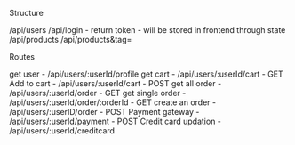Structure

/api/users
/api/login - return token - will be stored in frontend through state
/api/products
/api/products&tag=<tag name>

Routes 

get user - /api/users/:userId/profile 
get cart - /api/users/:userId/cart - GET
Add to cart - /api/users/:userId/cart - POST
get all order - /api/users/:userId/order - GET
get single order - /api/users/:userId/order/:orderId - GET
create an order - /api/users/:userID/order - POST
Payment gateway - /api/users/:userId/payment - POST
Credit card updation - /api/users/:userId/creditcard

